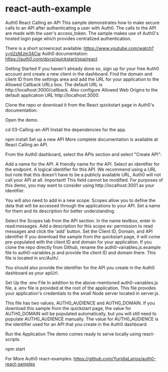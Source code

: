 # react-auth-example
Auth0 React Calling an API
This sample demonstrates how to make secure calls to an API after authenticating a user with Auth0. The calls to the API are made with the user's access_token. The sample makes use of Auth0's hosted login page which provides centralized authentication.

There is a short screencast available: https://www.youtube.com/watch?v=ti2zMJm34Cw
Auth0 documentation: https://auth0.com/docs/quickstart/spa/react

Getting Started
If you haven't already done so, sign up for your free Auth0 account and create a new client in the dashboard. Find the domain and client ID from the settings area and add the URL for your application to the Allowed Callback URLs box. The default URL is http://localhost:3000/callback. Also configure Allowed Web Origins to the default application URL http://localhost:3000.

Clone the repo or download it from the React quickstart page in Auth0's documentation.

Open the demo.

cd 03-Calling-an-API
Install the dependencies for the app.

npm install
Set up a new API
More complete documentation is available at React Calling an API.

From the Auth0 dashboard, select the APIs section and select "Create API":

Add a name for the API. A friendly name for the API.
Select an identifier for the endpoint. A logical identifier for this API. We recommend using a URL but note that this doesn’t have to be a publicly available URL, Auth0 will not call your API at all. Important! This field cannot be modified.
For purposes of this demo, you may want to consider using http://localhost:3001 as your identifier.

You will also need to add in a new scope. Scopes allow you to define the data that will be accessed through the applications to your API. Set a name for them and its description for better understanding.

Select the Scopes tab from the API section.
In the name textbox, enter in read:messages.
Add a description for this scope ex: permission to read messages and click the 'add' button.
Set the Client ID, Domain, and API identifier
If you download the sample from the quickstart page, it will come pre-populated with the client ID and domain for your application. If you clone the repo directly from Github, rename the auth0-variables.js.example file to auth0-variables.js and provide the client ID and domain there. This file is located in src/Auth/.

You should also provide the identifier for the API you create in the Auth0 dashboard as your apiUrl.

Set Up the .env File
In addition to the above-mentioned auth0-variables.js file, a .env file is provided at the root of the application. This file provides your application's credentials to the small Node server located in server.js.

This file has two values, AUTH0_AUDIENCE and AUTH0_DOMAIN. If you download this sample from the quickstart page, the value for AUTH0_DOMAIN will be populated automatically, but you will still need to populate AUTH0_AUDIENCE manually. The value for AUTH0_AUDIENCE is the identifier used for an API that you create in the Auth0 dashboard.

Run the Application
The demo comes ready to serve locally using react-scripts.

npm start

For More Auth0 react-examples: https://github.com/YuridiaLarios/auth0-react-samples
